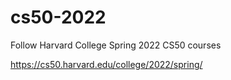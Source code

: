 # cs50-2022


Follow Harvard College Spring 2022 CS50 courses

https://cs50.harvard.edu/college/2022/spring/
